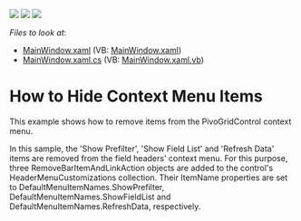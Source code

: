 <!-- default badges list -->
![](https://img.shields.io/endpoint?url=https://codecentral.devexpress.com/api/v1/VersionRange/128578719/10.1.4%2B)
[![](https://img.shields.io/badge/Open_in_DevExpress_Support_Center-FF7200?style=flat-square&logo=DevExpress&logoColor=white)](https://supportcenter.devexpress.com/ticket/details/E2240)
[![](https://img.shields.io/badge/📖_How_to_use_DevExpress_Examples-e9f6fc?style=flat-square)](https://docs.devexpress.com/GeneralInformation/403183)
<!-- default badges end -->
<!-- default file list -->
*Files to look at*:

* [MainWindow.xaml](./CS/DXPivotGrid_HidingContextMenuItems/MainWindow.xaml) (VB: [MainWindow.xaml](./VB/DXPivotGrid_HidingContextMenuItems/MainWindow.xaml))
* [MainWindow.xaml.cs](./CS/DXPivotGrid_HidingContextMenuItems/MainWindow.xaml.cs) (VB: [MainWindow.xaml.vb](./VB/DXPivotGrid_HidingContextMenuItems/MainWindow.xaml.vb))
<!-- default file list end -->
# How to Hide Context Menu Items


<p>This example shows how to remove items from the PivoGridControl context menu.</p><p>In this sample, the 'Show Prefilter', 'Show Field List' and 'Refresh Data' items are removed from the field headers' context menu. For this purpose, three RemoveBarItemAndLinkAction objects are added to the control's HeaderMenuCustomizations collection. Their ItemName properties are set to DefaultMenuItemNames.ShowPrefilter, DefaultMenuItemNames.ShowFieldList and DefaultMenuItemNames.RefreshData, respectively.</p>

<br/>



